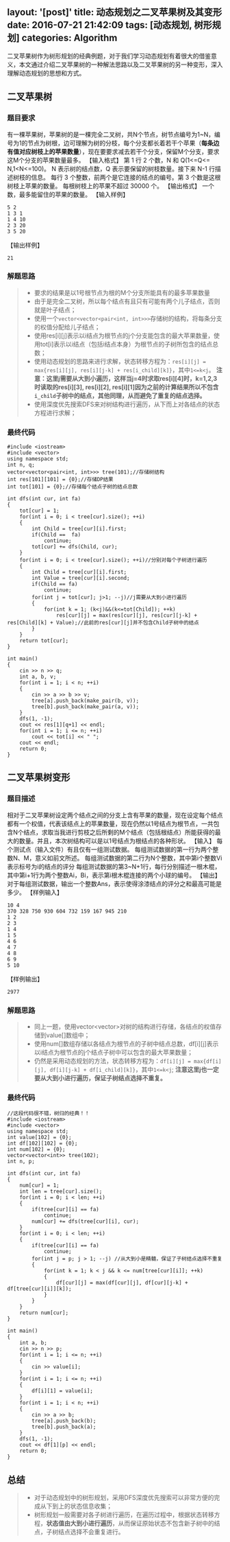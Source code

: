 layout: '[post]'
title: 动态规划之二叉苹果树及其变形
date: 2016-07-21 21:42:09
tags: [动态规划, 树形规划]
categories: Algorithm
---
二叉苹果树作为树形规划的经典例题，对于我们学习动态规划有着很大的借鉴意义，本文通过介绍二叉苹果树的一种解法思路以及二叉苹果树的另一种变形，深入理解动态规划的思想和方式。

## 二叉苹果树
### 题目要求
有一棵苹果树，苹果树的是一棵完全二叉树，共N个节点，树节点编号为1~N，编号为1的节点为树根，边可理解为树的分枝，每个分支都长着若干个苹果（**每条边有值对应树枝上的苹果数量**），现在要要求减去若干个分支，保留M个分支，要求这M个分支的苹果数量最多。
【输入格式】
第 1 行 2 个数，N 和 Q(1<=Q<= N,1<N<=100)。
N 表示树的结点数，Q 表示要保留的树枝数量。接下来 N-1 行描述树枝的信息。
每行 3 个整数，前两个是它连接的结点的编号。第 3 个数是这根树枝上苹果的数量。
每根树枝上的苹果不超过 30000 个。
【输出格式】
一个数，最多能留住的苹果的数量。
【输入样例】

    5 2
    1 3 1
    1 4 10
    2 3 20
    3 5 20

【输出样例】

    21

### 解题思路

> * 要求的结果是以1号根节点为根的M个分支所能具有的最多苹果数量
> * 由于是完全二叉树，所以每个结点有且只有可能有两个儿子结点，否则就是叶子结点；
> * 使用一个`vector<vector<pair<int, int>>>`存储树的结构，将每条分支的权值分配给儿子结点；
> * 使用res[i][j]表示以i结点为根节点的j个分支能包含的最大苹果数量，使用tot[i]表示以i结点（包括i结点本身）为根节点的子树所包含的结点总数；
> * 使用动态规划的思路来进行求解，状态转移方程为：`res[i][j] = max{res[i][j], res[i][j-k] + res[i_child][k]}`，其中`1<=k<j`。
**注意：这里j需要从大到小遍历，这样当j=4时求取res[i][4]时，k=1,2,3时读取的res[i][3], res[i][2], res[i][1]因为之前的计算结果所以不包含`i_child`子树中的结点，其他同理，从而避免了重复的结点选择。**
> * 使用深度优先搜索DFS来对树结构进行遍历，从下而上对各结点的状态方程进行求解；

<!--more-->

### 最终代码
```
#include <iostream>
#include <vector>
using namespace std;
int n, q;
vector<vector<pair<int, int>>> tree(101);//存储树结构
int res[101][101] = {0};//存储DP结果
int tot[101] = {0};//存储每个结点子树的结点总数

int dfs(int cur, int fa)
{
    tot[cur] = 1;
    for(int i = 0; i < tree[cur].size(); ++i)
    {
        int Child = tree[cur][i].first;
        if(Child ==  fa)
            continue;
        tot[cur] += dfs(Child, cur);
    }
    for(int i = 0; i < tree[cur].size(); ++i)//分别对每个子树进行遍历
    {
        int Child = tree[cur][i].first;
        int Value = tree[cur][i].second;
        if(Child == fa)
            continue;
        for(int j = tot[cur]; j>1; --j)//j需要从大到小进行遍历
        {
            for(int k = 1; (k<j)&&(k<=tot[Child]); ++k)
                res[cur][j] = max(res[cur][j], res[cur][j-k] + res[Child][k] + Value);//此前的res[cur][j]并不包含Child子树中的结点
        }
    }
    return tot[cur];
}

int main()
{
    cin >> n >> q;
    int a, b, v;
    for(int i = 1; i < n; ++i)
    {
        cin >> a >> b >> v;
        tree[a].push_back(make_pair(b, v));
        tree[b].push_back(make_pair(a, v));
    }
    dfs(1, -1);
    cout << res[1][q+1] << endl;
    for(int i = 1; i <= n; ++i)
        cout << tot[i] << " ";
    cout << endl;
    return 0;
}
```


## 二叉苹果树变形
### 题目描述
相对于二叉苹果树设定两个结点之间的分支上含有苹果的数量，现在设定每个结点都有一个权值，代表该结点上的苹果数量，现在仍然以1号结点为根节点，一共包含N个结点，求取当我进行剪枝之后所剩的M个结点（包括根结点）所能获得的最大的数量。并且，本次树结构可以是以1号结点为根结点的各种形状。
【输入】
每个测试点（输入文件）有且仅有一组测试数据。
每组测试数据的第一行为两个整数N、M，意义如前文所述。
每组测试数据的第二行为N个整数，其中第i个整数Vi表示标号为i的结点的评分
每组测试数据的第3~N+1行，每行分别描述一根木棍，其中第i+1行为两个整数Ai，Bi，表示第i根木棍连接的两个小球的编号。
【输出】
对于每组测试数据，输出一个整数Ans，表示使得涂漆结点的评分之和最高可能是多少。
【样例输入】

    10 4
    370 328 750 930 604 732 159 167 945 210
    1 2
    2 3
    1 4
    1 5
    4 6
    4 7
    4 8
    6 9
    5 10

【样例输出】

    2977

### 解题思路

> * 同上一题，使用vector<vector<int>>对树的结构进行存储，各结点的权值存储到value[]数组中；
> * 使用num[]数组存储以各结点为根节点的子树中结点总数，df[i][j]表示以i结点为根节点的j个结点子树中可以包含的最大苹果数量；
> * 仍然是采用动态规划的方法，状态转移方程为：`df[i][j] = max{df[i][j], df[i][j-k] + df[i_child][k]}`，其中`1<=k<j`;
**注意这里j也一定要从大到小进行遍历，保证子树结点选择不重复。**

### 最终代码
```
//这段代码很不错，树归的经典！！
#include <iostream>
#include <vector>
using namespace std;
int value[102] = {0};
int df[102][102] = {0};
int num[102] = {0};
vector<vector<int>> tree(102);
int n, p;

int dfs(int cur, int fa)
{
    num[cur] = 1;
    int len = tree[cur].size();
    for(int i = 0; i < len; ++i)
    {
        if(tree[cur][i] == fa)
            continue;
        num[cur] += dfs(tree[cur][i], cur);
    }
    for(int i = 0; i < len; ++i)
    {
        if(tree[cur][i] == fa)
            continue;
        for(int j = p; j > 1; --j) //从大到小是精髓，保证了子树结点选择不重复
        {
            for(int k = 1; k < j && k <= num[tree[cur][i]]; ++k)
            {
                df[cur][j] = max(df[cur][j], df[cur][j-k] + df[tree[cur][i]][k]);
            }
        }
    }
    return num[cur];
}

int main()
{
    int a, b;
    cin >> n >> p;
    for(int i = 1; i <= n; ++i)
    {
        cin >> value[i];
    }
    for(int i = 1; i <= n; ++i)
    {
        df[i][1] = value[i];
    }
    for(int i = 1; i < n; ++i)
    {
        cin >> a >> b;
        tree[a].push_back(b);
        tree[b].push_back(a);
    }
    dfs(1, -1);
    cout << df[1][p] << endl;
    return 0;
}
```

## 总结
> * 对于动态规划中的树形规划，采用DFS深度优先搜索可以非常方便的完成从下到上的状态信息收集；
> * 树形规划一般需要对各子树进行遍历，在遍历过程中，根据状态转移方程，**状态值由大到小进行遍历**，从而保证原始状态不包含新子树中的结点，子树结点选择不会重复进行。
